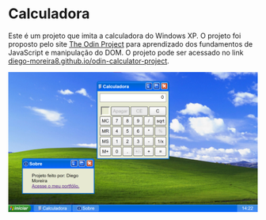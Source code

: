 # Calculadora

Este é um projeto que imita a calculadora do Windows XP. O projeto foi proposto pelo site [The Odin Project](https://www.theodinproject.com) para aprendizado dos fundamentos de JavaScript e manipulação do DOM. O projeto pode ser acessado no link [diego-moreira8.github.io/odin-calculator-project](https://diego-moreira8.github.io/odin-calculator-project).

![image](./images/project-screenshot.png)
